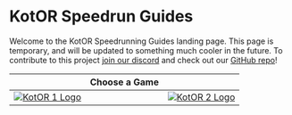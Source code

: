 # KotOR Speedrun Guides

Welcome to the KotOR Speedrunning Guides landing page. This page is temporary, and will be updated to something much cooler in the future. To contribute to this project [join our discord](http://discord.gg/Q2uPRVu) and check out our [GitHub repo](https://github.com/kotor-speedruns/kotor-speedruns.github.io)!

| | Choose a Game | |
|---|---|---|
| [![KotOR 1 Logo](https://i.imgur.com/8was9yJ.png)](./kotor1/) | | [![KotOR 2 Logo](https://i.imgur.com/XP8FH1H.png)](./kotor2/) |

